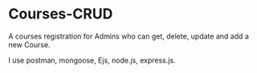 # Courses-CRUD
A courses registration for Admins who can get, delete, update and add a new Course.

I use postman, mongoose, Ejs, node.js, express.js.
